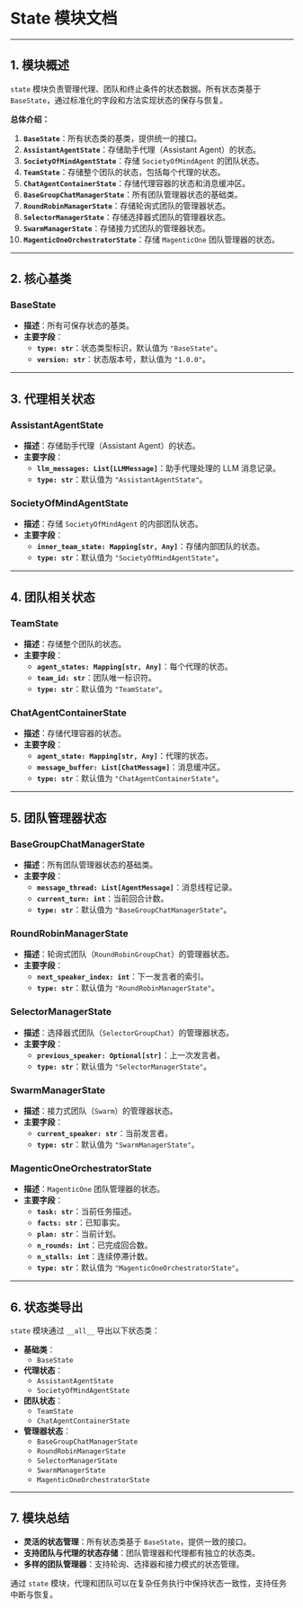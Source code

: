 # **State 模块文档**

---

## **1. 模块概述**

`state` 模块负责管理代理、团队和终止条件的状态数据。所有状态类基于 `BaseState`，通过标准化的字段和方法实现状态的保存与恢复。

**总体介绍：**
1. **`BaseState`**：所有状态类的基类，提供统一的接口。
2. **`AssistantAgentState`**：存储助手代理（Assistant Agent）的状态。
3. **`SocietyOfMindAgentState`**：存储 `SocietyOfMindAgent` 的团队状态。
4. **`TeamState`**：存储整个团队的状态，包括每个代理的状态。
5. **`ChatAgentContainerState`**：存储代理容器的状态和消息缓冲区。
6. **`BaseGroupChatManagerState`**：所有团队管理器状态的基础类。
7. **`RoundRobinManagerState`**：存储轮询式团队的管理器状态。
8. **`SelectorManagerState`**：存储选择器式团队的管理器状态。
9. **`SwarmManagerState`**：存储接力式团队的管理器状态。
10. **`MagenticOneOrchestratorState`**：存储 `MagenticOne` 团队管理器的状态。

---

## **2. 核心基类**

### **BaseState**
- **描述**：所有可保存状态的基类。
- **主要字段**：
  - **`type: str`**：状态类型标识，默认值为 `"BaseState"`。
  - **`version: str`**：状态版本号，默认值为 `"1.0.0"`。

---

## **3. 代理相关状态**

### **AssistantAgentState**
- **描述**：存储助手代理（Assistant Agent）的状态。
- **主要字段**：
  - **`llm_messages: List[LLMMessage]`**：助手代理处理的 LLM 消息记录。
  - **`type: str`**：默认值为 `"AssistantAgentState"`。

### **SocietyOfMindAgentState**
- **描述**：存储 `SocietyOfMindAgent` 的内部团队状态。
- **主要字段**：
  - **`inner_team_state: Mapping[str, Any]`**：存储内部团队的状态。
  - **`type: str`**：默认值为 `"SocietyOfMindAgentState"`。

---

## **4. 团队相关状态**

### **TeamState**
- **描述**：存储整个团队的状态。
- **主要字段**：
  - **`agent_states: Mapping[str, Any]`**：每个代理的状态。
  - **`team_id: str`**：团队唯一标识符。
  - **`type: str`**：默认值为 `"TeamState"`。

### **ChatAgentContainerState**
- **描述**：存储代理容器的状态。
- **主要字段**：
  - **`agent_state: Mapping[str, Any]`**：代理的状态。
  - **`message_buffer: List[ChatMessage]`**：消息缓冲区。
  - **`type: str`**：默认值为 `"ChatAgentContainerState"`。

---

## **5. 团队管理器状态**

### **BaseGroupChatManagerState**
- **描述**：所有团队管理器状态的基础类。
- **主要字段**：
  - **`message_thread: List[AgentMessage]`**：消息线程记录。
  - **`current_turn: int`**：当前回合计数。
  - **`type: str`**：默认值为 `"BaseGroupChatManagerState"`。

### **RoundRobinManagerState**
- **描述**：轮询式团队（`RoundRobinGroupChat`）的管理器状态。
- **主要字段**：
  - **`next_speaker_index: int`**：下一发言者的索引。
  - **`type: str`**：默认值为 `"RoundRobinManagerState"`。

### **SelectorManagerState**
- **描述**：选择器式团队（`SelectorGroupChat`）的管理器状态。
- **主要字段**：
  - **`previous_speaker: Optional[str]`**：上一次发言者。
  - **`type: str`**：默认值为 `"SelectorManagerState"`。

### **SwarmManagerState**
- **描述**：接力式团队（`Swarm`）的管理器状态。
- **主要字段**：
  - **`current_speaker: str`**：当前发言者。
  - **`type: str`**：默认值为 `"SwarmManagerState"`。

### **MagenticOneOrchestratorState**
- **描述**：`MagenticOne` 团队管理器的状态。
- **主要字段**：
  - **`task: str`**：当前任务描述。
  - **`facts: str`**：已知事实。
  - **`plan: str`**：当前计划。
  - **`n_rounds: int`**：已完成回合数。
  - **`n_stalls: int`**：连续停滞计数。
  - **`type: str`**：默认值为 `"MagenticOneOrchestratorState"`。

---

## **6. 状态类导出**

`state` 模块通过 `__all__` 导出以下状态类：
- **基础类**：
  - `BaseState`
- **代理状态**：
  - `AssistantAgentState`
  - `SocietyOfMindAgentState`
- **团队状态**：
  - `TeamState`
  - `ChatAgentContainerState`
- **管理器状态**：
  - `BaseGroupChatManagerState`
  - `RoundRobinManagerState`
  - `SelectorManagerState`
  - `SwarmManagerState`
  - `MagenticOneOrchestratorState`

---

## **7. 模块总结**
- **灵活的状态管理**：所有状态类基于 `BaseState`，提供一致的接口。
- **支持团队与代理的状态存储**：团队管理器和代理都有独立的状态类。
- **多样的团队管理器**：支持轮询、选择器和接力模式的状态管理。

通过 `state` 模块，代理和团队可以在复杂任务执行中保持状态一致性，支持任务中断与恢复。

